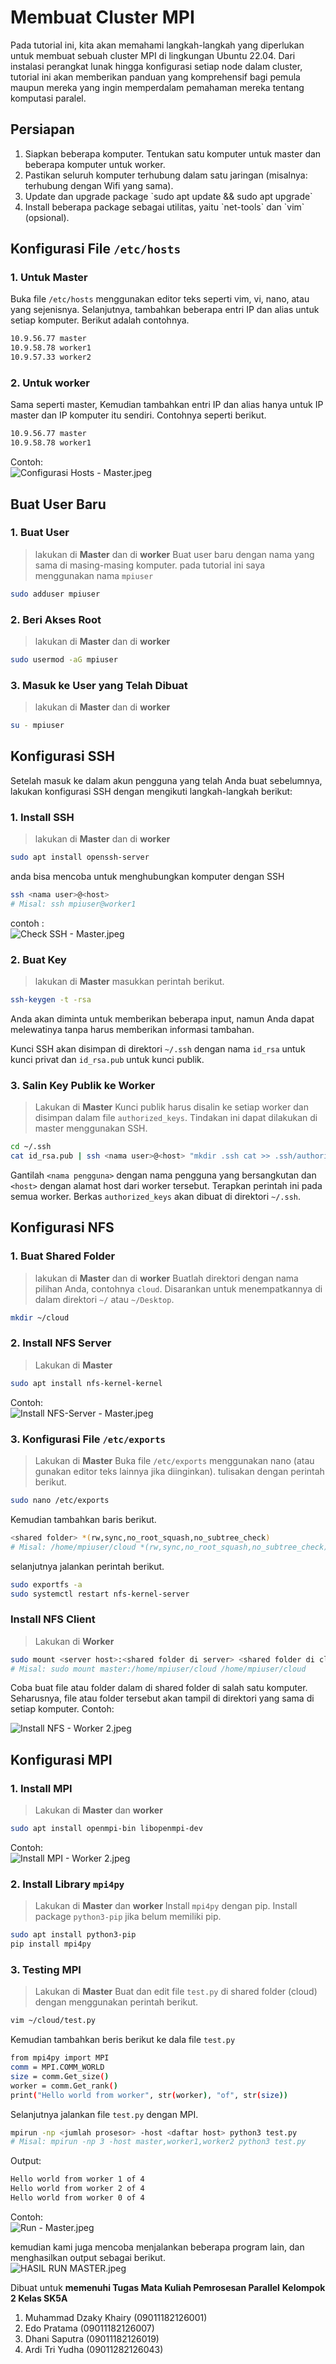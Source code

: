 # Membuat Cluster MPI

Pada tutorial ini, kita akan memahami langkah-langkah yang diperlukan untuk membuat sebuah cluster MPI di lingkungan Ubuntu 22.04. Dari instalasi perangkat lunak hingga konfigurasi setiap node dalam cluster, tutorial ini akan memberikan panduan yang komprehensif bagi pemula maupun mereka yang ingin memperdalam pemahaman mereka tentang komputasi paralel.

## Persiapan
<ol>
  <li> Siapkan beberapa komputer. Tentukan satu komputer untuk master dan beberapa komputer untuk worker. </li>
  <li> Pastikan seluruh komputer terhubung dalam satu jaringan (misalnya: terhubung dengan Wifi yang sama). </li>
  <li> Update dan upgrade package `sudo apt update && sudo apt upgrade` </li>
  <li> Install beberapa package sebagai utilitas, yaitu `net-tools` dan `vim` (opsional). </li>
</ol>

## Konfigurasi File `/etc/hosts`
### 1. Untuk Master
Buka file `/etc/hosts` menggunakan editor teks seperti vim, vi, nano, atau yang sejenisnya. Selanjutnya, tambahkan beberapa entri IP dan alias untuk setiap komputer. Berikut adalah contohnya.
```bash
10.9.56.77 master
10.9.58.78 worker1
10.9.57.33 worker2
```
### 2. Untuk worker
Sama seperti master, Kemudian tambahkan entri IP dan alias hanya untuk IP master dan IP komputer itu sendiri. Contohnya seperti berikut.
```bash
10.9.56.77 master
10.9.58.78 worker1
```
Contoh:
</br>
![Configurasi Hosts - Master.jpeg](https://github.com/Arditriyudha/Open-MPI/blob/main/Configurasi%20Hosts%20-%20Master.jpeg)
## Buat User Baru
### 1. Buat User
> lakukan di **Master** dan di **worker**
Buat user baru dengan nama yang sama di masing-masing komputer. pada tutorial ini saya menggunakan nama `mpiuser`
```bash
sudo adduser mpiuser
```
### 2. Beri Akses Root
> lakukan di **Master** dan di **worker**
```bash
sudo usermod -aG mpiuser
```
### 3. Masuk ke User yang Telah Dibuat
> lakukan di **Master** dan di **worker**
```bash
su - mpiuser
```
## Konfigurasi SSH
Setelah masuk ke dalam akun pengguna yang telah Anda buat sebelumnya, lakukan konfigurasi SSH dengan mengikuti langkah-langkah berikut:
### 1. Install SSH
> lakukan di **Master** dan di **worker**
```bash
sudo apt install openssh-server
```
anda bisa mencoba untuk menghubungkan komputer dengan SSH
```bash
ssh <nama user>@<host>
# Misal: ssh mpiuser@worker1
```
contoh :
</br>
![Check SSH - Master.jpeg](https://github.com/Arditriyudha/Open-MPI/blob/main/Check%20SSH%20-%20Master.jpeg)

### 2. Buat Key
> lakukan di **Master**
masukkan perintah berikut.
```bash
ssh-keygen -t -rsa
```
Anda akan diminta untuk memberikan beberapa input, namun Anda dapat melewatinya tanpa harus memberikan informasi tambahan.

Kunci SSH akan disimpan di direktori `~/.ssh` dengan nama `id_rsa` untuk kunci privat dan `id_rsa.pub` untuk kunci publik.

### 3. Salin Key Publik ke Worker
> Lakukan di **Master**
Kunci publik harus disalin ke setiap worker dan disimpan dalam file `authorized_keys`. Tindakan ini dapat dilakukan di master menggunakan SSH.
```bash
cd ~/.ssh
cat id_rsa.pub | ssh <nama user>@<host> "mkdir .ssh cat >> .ssh/authorized_keys"
```
Gantilah `<nama pengguna>` dengan nama pengguna yang bersangkutan dan `<host>` dengan alamat host dari worker tersebut. Terapkan perintah ini pada semua worker. Berkas `authorized_keys` akan dibuat di direktori `~/.ssh`.

## Konfigurasi NFS
### 1. Buat Shared Folder
> lakukan di **Master** dan di **worker**
Buatlah direktori dengan nama pilihan Anda, contohnya `cloud`. Disarankan untuk menempatkannya di dalam direktori `~/` atau `~/Desktop`.
```bash
mkdir ~/cloud
```
### 2. Install NFS Server
> Lakukan di **Master**
```bash
sudo apt install nfs-kernel-kernel
```
Contoh:
</br>
![Install NFS-Server - Master.jpeg](https://github.com/Arditriyudha/Open-MPI/blob/main/Install%20NFS-Server%20-%20Master.jpeg)
### 3. Konfigurasi File `/etc/exports`
> Lakukan di **Master**
Buka file `/etc/exports` menggunakan nano (atau gunakan editor teks lainnya jika diinginkan).
tulisakan dengan perintah berikut.
```bash
sudo nano /etc/exports
```
Kemudian tambahkan baris berikut.
```bash
<shared folder> *(rw,sync,no_root_squash,no_subtree_check)
# Misal: /home/mpiuser/cloud *(rw,sync,no_root_squash,no_subtree_check)
```
selanjutnya jalankan perintah berikut.
```bash
sudo exportfs -a
sudo systemctl restart nfs-kernel-server
```
### Install NFS Client
> Lakukan di **Worker**
```bash
sudo mount <server host>:<shared folder di server> <shared folder di client>
# Misal: sudo mount master:/home/mpiuser/cloud /home/mpiuser/cloud
```
Coba buat file atau folder dalam di shared folder di salah satu komputer. Seharusnya, file atau folder tersebut akan tampil di direktori yang sama di setiap komputer.
Contoh:
</br>

![Install NFS - Worker 2.jpeg](https://github.com/Arditriyudha/Open-MPI/blob/main/Install%20NFS%20-%20Worker%202.jpeg)
## Konfigurasi MPI
### 1. Install MPI
> Lakukan di **Master** dan **worker**
```bash
sudo apt install openmpi-bin libopenmpi-dev
```
Contoh:
</br>
![Install MPI - Worker 2.jpeg](https://github.com/Arditriyudha/Open-MPI/blob/main/Install%20MPI%20-%20Worker%202.jpeg)
### 2. Install Library `mpi4py`
> Lakukan di **Master** dan **worker**
Install `mpi4py` dengan pip. Install package `python3-pip` jika belum memiliki pip.
```bash
sudo apt install python3-pip
pip install mpi4py
```
### 3. Testing MPI
> Lakukan di **Master**
Buat dan edit file `test.py` di shared folder (cloud) dengan menggunakan perintah berikut.
```bash
vim ~/cloud/test.py
```
Kemudian tambahkan beris berikut ke dala file `test.py`
```bash
from mpi4py import MPI
comm = MPI.COMM_WORLD
size = comm.Get_size()
worker = comm.Get_rank()
print("Hello world from worker", str(worker), "of", str(size))
```
Selanjutnya jalankan file `test.py` dengan MPI.
```bash
mpirun -np <jumlah prosesor> -host <daftar host> python3 test.py
# Misal: mpirun -np 3 -host master,worker1,worker2 python3 test.py
```
Output:
```bash
Hello world from worker 1 of 4
Hello world from worker 2 of 4
Hello world from worker 0 of 4
```
Contoh:
</br>
![Run - Master.jpeg](https://github.com/Arditriyudha/Open-MPI/blob/main/Run%20-%20Master.jpeg)

kemudian kami juga mencoba menjalankan beberapa program lain, dan menghasilkan output sebagai berikut.
</br>
![HASIL RUN MASTER.jpeg](https://github.com/Arditriyudha/Open-MPI/blob/main/HASIL%20RUN%20MASTER.jpeg)

Dibuat untuk **memenuhi Tugas Mata Kuliah Pemrosesan Parallel**
**Kelompok 2 Kelas SK5A**
<ol>
  <li> Muhammad Dzaky Khairy (09011182126001)</li>
  <li> Edo Pratama (09011182126007) </li>
  <li> Dhani Saputra (09011182126019)</li>
  <li> Ardi Tri Yudha (09011282126043) </li>
</ol>



